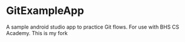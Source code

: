 # GitExampleApp
A sample android studio app to practice Git flows. For use with BHS CS Academy.
This is my fork